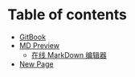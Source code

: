 # Table of contents

* [GitBook](README.md)
* [MD Preview](md-preview/README.md)
  * [在线 MarkDown 编辑器](md-preview/zai-xian-markdown-bian-ji-qi.md)
* [New Page](new-page.md)
